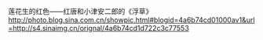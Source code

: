莲花生的红色——红唐和小津安二郎的《浮草》
http://photo.blog.sina.com.cn/showpic.html#blogid=4a6b74cd01000av1&url=http://s4.sinaimg.cn/orignal/4a6b74cd1d722c3c77553
